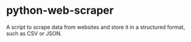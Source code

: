 # python-web-scraper
A script to scrape data from websites and store it in a structured format, such as CSV or JSON.
